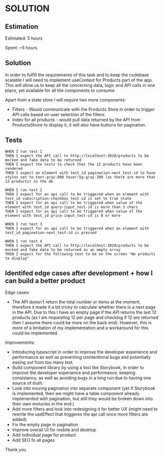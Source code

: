 # SOLUTION

## Estimation

Estimated: 5 hours

Spent: ~5 hours

## Solution

In order to fulfill the requirements of this task and to keep the codebase scalable I will need to implement useContext for Products part of the app.
This will allow us to keep all the concerning data, logic and API calls in one place, yet available for all the components to consume

Apart from a state store I will require two more components:

- Filters - Would communicate with the Products Store in order to trigger API calls based on user selection of the filters.
- Index for all products - would pull data returned by the API from ProductsStrore to display it, it will also have buttons for pagination.

## Tests

```gherkin
WHEN I run test 1
THEN I expect the API call to http://localhost:3010/products to be mocked and fake data to be returned
THEN I expect the tests to check that the 12 products have been rendered
THEN I expect an element with test_id pagination-next_test-id to have styles set to text-gray-800 hover:bg-gray-300 (as there are more that 12 products) in the db

WHEN I run test 2
THEN I expect for an api call to be triggered when an element with test_id subscription-checkbox_test-id is set to true state
THEN I expect for an api call to be triggered when value of the element with test_id query-input_test-id is more than 3 chars
THEN I expect for an api call to be triggered when value of the element with test_id price-input_test-id is 0 or more

WHEN I run test 3
THEN I expect for an api call to be triggered when an element with test_id pagination-next_test-id is pressed

WHEN I run test 4
THEN I expect the API call to http://localhost:3010/products to be mocked and fake data to be returned as an empty array
THEN I expect for the following text to be on the screen "No products to display"

```

## Identifed edge cases after development + how I can build a better product

Edge cases:

- The API doesn't return the total number or items at the moment, therefore it made it a bit tricky to calculate whether there is a next page in the API. Due to this I have an empty page if the API returns the last 12 products (as I am requesting 12 per page and checking if 12 are returned then I assume there could be more on the back end). However, this is more of a limitation of my implementation and a workaround for this could be implemented.

Improvements:

- Introducing typescript in order to improve the developer experience and performance as well as preventing unintentional bugs and potentially easing out from too many test.
- Build component library by using a tool like Storybook, in order to improve the developer experience and performance, keeping consistancy, as well as avoiding bugs in a long run due to having one source of truth.
- Look into moving pagination into separate component (yet if Storybook is implemented, then we might have a table component already implemented with pagination, but still they would be broken down into their own molucles in the end.)
- Add more filters and look into redesigning it for better UX (might need to rewrite the useEffect that triggeres the api call once more filters are added)
- Fix the empty page in pagination
- Improve overall UI for mobile and desktop
- Add individual page for product
- Add SEO fo all pages

Thank you

